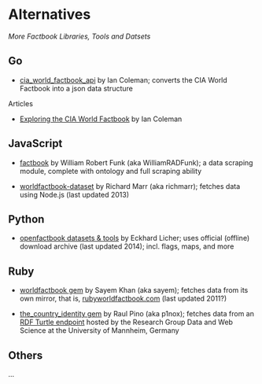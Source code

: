 # Alternatives

_More Factbook Libraries, Tools and Datsets_

## Go

- [cia_world_factbook_api](https://github.com/iancoleman/cia_world_factbook_api)
  by Ian Coleman;
  converts the CIA World Factbook into a json data structure

Articles
- [Exploring the CIA World Factbook](https://iancoleman.io/exploring-the-cia-world-factbook/) by Ian Coleman


## JavaScript

- [factbook](https://github.com/WilliamRADFunk/factbook)
  by William Robert Funk (aka WilliamRADFunk);
  a data scraping module, complete with ontology and full scraping ability

- [worldfactbook-dataset](https://github.com/twigkit/worldfactbook-dataset)
  by Richard Marr (aka richmarr); fetches data using Node.js
  (last updated 2013)


## Python

- [openfactbook datasets & tools](https://github.com/openfactbook)
  by Eckhard Licher; uses official (offline) download archive (last updated 2014); incl. flags, maps, and more


## Ruby

- [worldfactbook gem](https://github.com/sayem/worldfactbook)
  by Sayem Khan (aka sayem);
  fetches data from its own mirror, that is, [rubyworldfactbook.com](http://rubyworldfactbook.com)
  (last updated 2011?)

- [the_country_identity gem](https://github.com/p1nox/the_country_identity)
  by Raul Pino (aka p1nox);
  fetches data from an [RDF Turtle endpoint](http://wifo5-03.informatik.uni-mannheim.de/factbook/)
  hosted by the Research Group Data and Web Science at the University of Mannheim, Germany


## Others

...


